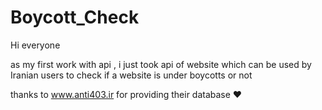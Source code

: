 # Boycott_Check

Hi everyone

as my first work with api , i just took api of website which can be used by Iranian users to check if a website is under boycotts or not 

thanks to www.anti403.ir for providing their database ♥ 

